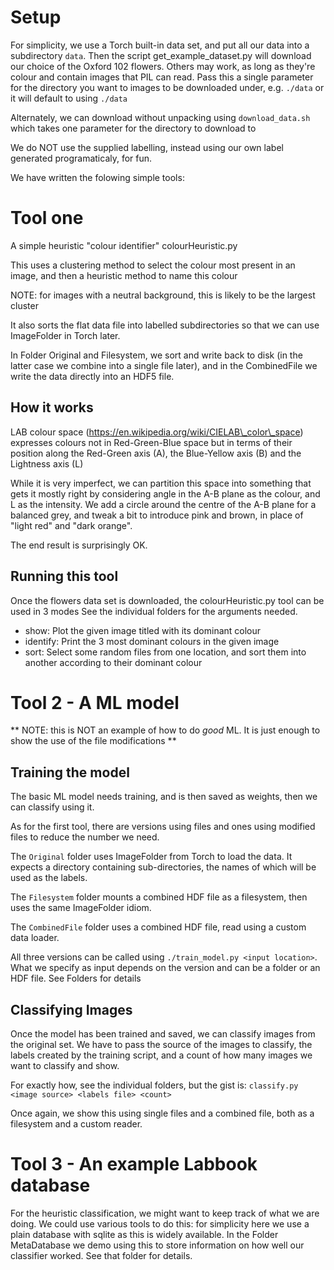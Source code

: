 # Setup

For simplicity, we use a Torch built-in data set, and put all our data
into a subdirectory `data`.
Then the script
get\_example\_dataset.py will download our choice of the
Oxford 102 flowers. Others may work, as long as they're colour and contain
images that PIL can read. Pass this a single parameter for the directory
you want to images to be downloaded under, e.g. `./data` or it will
default to using `./data`

Alternately, we can download without unpacking using `download_data.sh`
which takes one parameter for the directory to download to

We do NOT use the supplied labelling, instead using our own label generated
programaticaly, for fun. 

We have written the folowing simple tools:

# Tool one

A simple heuristic "colour identifier" colourHeuristic.py

This uses a clustering method to select the colour most present in
an image, and then a heuristic method to name this colour

NOTE: for images with a neutral background, this is likely to
be the largest cluster

It also sorts the flat data file into labelled subdirectories so that we can use
ImageFolder in Torch later.

In Folder Original and Filesystem, we sort and write back to disk (in the latter case
we combine into a single file later), and in the CombinedFile we write the data
directly into an HDF5 file.


## How it works
LAB colour space (https://en.wikipedia.org/wiki/CIELAB\_color\_space) expresses colours not in 
Red-Green-Blue space but in terms of their
position along the Red-Green axis (A), the Blue-Yellow axis (B) and the Lightness axis (L)

While it is very imperfect, we can partition this space into something that gets it mostly
right by considering angle in the A-B plane as the colour, and L as the intensity.
We add a circle around the centre of the A-B plane for a balanced grey, and tweak a bit
to introduce pink and brown, in place of "light red" and "dark orange".

The end result is surprisingly OK.

## Running this tool

Once the flowers data set is downloaded, the colourHeuristic.py tool can be used in 3 modes
See the individual folders for the arguments needed.

* show: Plot the given image titled with its dominant colour
* identify: Print the 3 most dominant colours in the given image
* sort: Select some random files from one location, and sort them into another according to their dominant colour

# Tool 2 - A ML model

** NOTE: this is NOT an example of how to do _good_ ML. It is just enough to show the use of
the file modifications **

## Training the model

The basic ML model needs training, and is then saved as weights, then we can classify using it.

As for the first tool, there are versions using files and ones using modified files
to reduce the number we need.

The `Original` folder uses ImageFolder from Torch to load the data. It expects a directory containing
sub-directories, the names of which will be used as the labels. 

The `Filesystem` folder mounts a combined HDF file as a filesystem, then uses the same ImageFolder
idiom.

The `CombinedFile` folder uses a combined HDF file, read using a custom data loader.

All three versions can be called using
`./train_model.py <input location>`. What we specify as input depends on the version and
can be a folder or an HDF file. See Folders for details

## Classifying Images

Once the model has been trained and saved, we can classify images from
the original set. We have to pass the source of the images to classify,
the labels created by the training script, and a count of how many
images we want to classify and show.

For exactly how, see the individual folders, but the gist is:
`classify.py <image source> <labels file> <count>`

Once again, we show this using single files and a combined file,
both as a filesystem and a custom reader.

# Tool 3 - An example Labbook database

For the heuristic classification, we might want to keep track of what we are doing.
We could use various tools to do this: for simplicity here we use a plain database
with sqlite as this is widely available. In the Folder MetaDatabase we demo using
this to store information on how well our classifier worked. See that folder for details.

